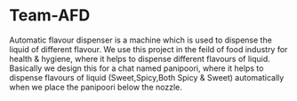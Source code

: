 # Team-AFD
Automatic flavour dispenser is a machine which is used to dispense the liquid of different flavour. We use this project in the feild of food industry for health &amp; hygiene, where it helps to dispense different flavours of liquid. Basically we design this for a chat named panipoori, where it helps to dispense flavours of liquid (Sweet,Spicy,Both Spicy & Sweet) automatically when we place the panipoori below the nozzle.
